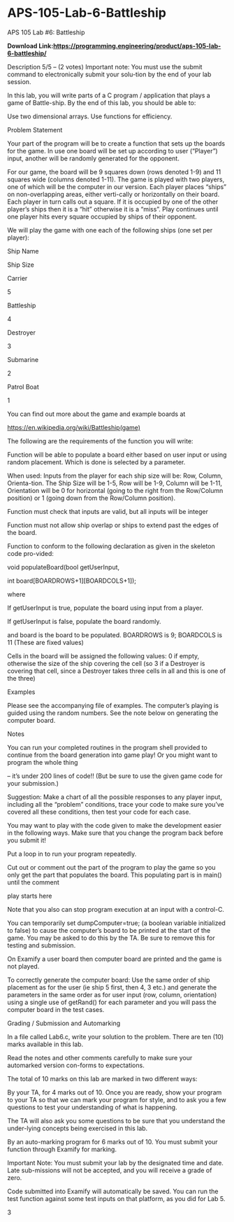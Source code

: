 # APS-105-Lab-6-Battleship
APS 105 Lab #6: Battleship

**Download Link:https://programming.engineering/product/aps-105-lab-6-battleship/**

Description
5/5 – (2 votes)
Important note: You must use the submit command to electronically submit your solu-tion by the end of your lab session.

In this lab, you will write parts of a C program / application that plays a game of Battle-ship. By the end of this lab, you should be able to:

Use two dimensional arrays. Use functions for efficiency.

Problem Statement

Your part of the program will be to create a function that sets up the boards for the game. In use one board will be set up according to user (“Player”) input, another will be randomly generated for the opponent.

For our game, the board will be 9 squares down (rows denoted 1-9) and 11 squares wide (columns denoted 1-11). The game is played with two players, one of which will be the computer in our version. Each player places “ships” on non-overlapping areas, either verti-cally or horizontally on their board. Each player in turn calls out a square. If it is occupied by one of the other player’s ships then it is a “hit” otherwise it is a “miss”. Play continues until one player hits every square occupied by ships of their opponent.

We will play the game with one each of the following ships (one set per player):

Ship Name

Ship Size

Carrier

5

Battleship

4

Destroyer

3

Submarine

2

Patrol Boat

1

You can find out more about the game and example boards at

https://en.wikipedia.org/wiki/Battleship(game)

The following are the requirements of the function you will write:

Function will be able to populate a board either based on user input or using random placement. Which is done is selected by a parameter.

When used: Inputs from the player for each ship size will be: Row, Column, Orienta-tion. The Ship Size will be 1-5, Row will be 1-9, Column will be 1-11, Orientation will be 0 for horizontal (going to the right from the Row/Column position) or 1 (going down from the Row/Column position).

Function must check that inputs are valid, but all inputs will be integer

Function must not allow ship overlap or ships to extend past the edges of the board.

Function to conform to the following declaration as given in the skeleton code pro-vided:

void populateBoard(bool getUserInput,

int board[BOARDROWS+1][BOARDCOLS+1]);

where

If getUserInput is true, populate the board using input from a player.

If getUserInput is false, populate the board randomly.

and board is the board to be populated. BOARDROWS is 9; BOARDCOLS is 11 (These are fixed values)

Cells in the board will be assigned the following values: 0 if empty, otherwise the size of the ship covering the cell (so 3 if a Destroyer is covering that cell, since a Destroyer takes three cells in all and this is one of the three)

Examples

Please see the accompanying file of examples. The computer’s playing is guided using the random numbers. See the note below on generating the computer board.

Notes

You can run your completed routines in the program shell provided to continue from the board generation into game play! Or you might want to program the whole thing

– it’s under 200 lines of code!! (But be sure to use the given game code for your submission.)

Suggestion: Make a chart of all the possible responses to any player input, including all the “problem” conditions, trace your code to make sure you’ve covered all these conditions, then test your code for each case.

You may want to play with the code given to make the development easier in the following ways. Make sure that you change the program back before you submit it!

Put a loop in to run your program repeatedly.

Cut out or comment out the part of the program to play the game so you only get the part that populates the board. This populating part is in main() until the comment

play starts here

Note that you also can stop program execution at an input with a control-C.

You can temporarily set dumpComputer=true; (a boolean variable initialized to false) to cause the computer’s board to be printed at the start of the game. You may be asked to do this by the TA. Be sure to remove this for testing and submission.

On Examify a user board then computer board are printed and the game is not played.

To correctly generate the computer board: Use the same order of ship placement as for the user (ie ship 5 first, then 4, 3 etc.) and generate the parameters in the same order as for user input (row, column, orientation) using a single use of getRand() for each parameter and you will pass the computer board in the test cases.

Grading / Submission and Automarking

In a file called Lab6.c, write your solution to the problem. There are ten (10) marks available in this lab.

Read the notes and other comments carefully to make sure your automarked version con-forms to expectations.

The total of 10 marks on this lab are marked in two different ways:

By your TA, for 4 marks out of 10. Once you are ready, show your program to your TA so that we can mark your program for style, and to ask you a few questions to test your understanding of what is happening.

The TA will also ask you some questions to be sure that you understand the under-lying concepts being exercised in this lab.

By an auto-marking program for 6 marks out of 10. You must submit your function through Examify for marking.

Important Note: You must submit your lab by the designated time and date. Late sub-missions will not be accepted, and you will receive a grade of zero.

Code submitted into Examify will automatically be saved. You can run the test function against some test inputs on that platform, as you did for Lab 5.

3
